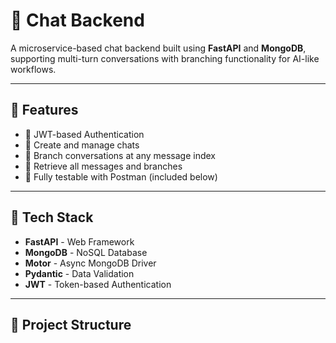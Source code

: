 # 🧠 Chat Backend

A microservice-based chat backend built using **FastAPI** and **MongoDB**, supporting multi-turn conversations with branching functionality for AI-like workflows.

---

## 🚀 Features

- 🔐 JWT-based Authentication
- 💬 Create and manage chats
- 🌿 Branch conversations at any message index
- 📄 Retrieve all messages and branches
- 🧪 Fully testable with Postman (included below)

---

## 🧱 Tech Stack

- **FastAPI** - Web Framework
- **MongoDB** - NoSQL Database
- **Motor** - Async MongoDB Driver
- **Pydantic** - Data Validation
- **JWT** - Token-based Authentication

---

## 📁 Project Structure

